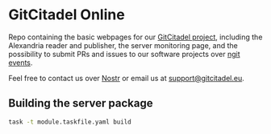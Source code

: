 
# GitCitadel Online

Repo containing the basic webpages for our [GitCitadel project](https://github.com/ShadowySupercode), including the Alexandria reader and publisher, the server monitoring page, and the possibility to submit PRs and issues to our software projects over [ngit events](https://gitworkshop.dev/ngit).

Feel free to contact us over [Nostr](https://nosta.me/nprofile1qqsggm4l0xs23qfjwnkfwf6fqcs66s3lz637gaxhl4nwd2vtle8rnfqprfmhxue69uhhg6r9vehhyetnwshxummnw3erztnrdaksz8mhwden5te0dehhxarj9ejkjmn4dej85ampdeaxjeewwdcxzcm9j3xeaa) or email us at [support@gitcitadel.eu](mailto:support@gitcitadel.eu).

## Building the server package

``` bash
task -t module.taskfile.yaml build
```